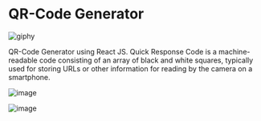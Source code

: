 # QR-Code Generator

![giphy](https://user-images.githubusercontent.com/64256552/169471663-872f31b7-bb85-4782-b21f-668c30f0ef26.gif)

QR-Code Generator using React JS. Quick Response Code is a machine-readable code consisting of an array of black and white squares, typically used for storing URLs or other information for reading by the camera on a smartphone.

![image](https://user-images.githubusercontent.com/64256552/168458330-15fafbb5-120e-4b5e-b76a-f05cb5bb0ae1.png)

![image](https://user-images.githubusercontent.com/64256552/168458349-a968b40e-c2a3-41bf-aa7a-d926585f27a7.png)


